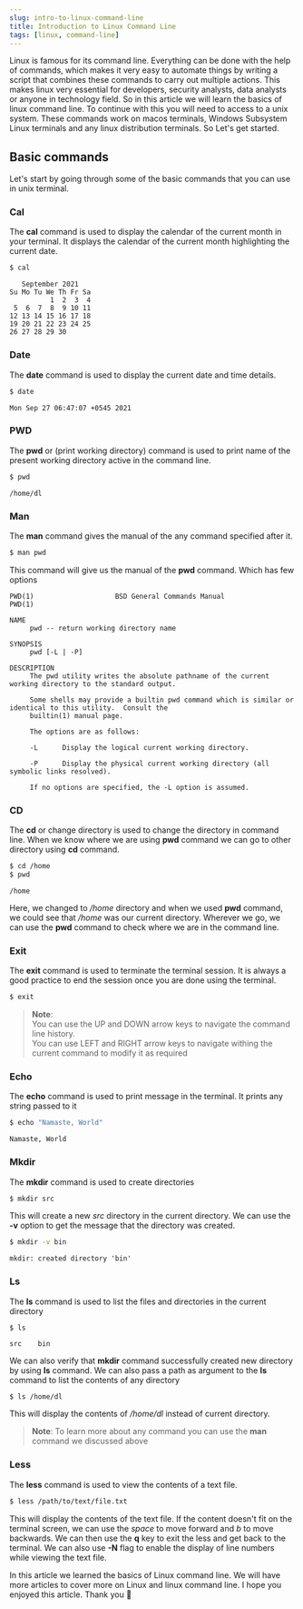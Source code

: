 ```yaml
---
slug: intro-to-linux-command-line
title: Introduction to Linux Command Line
tags: [linux, command-line]
---
```


Linux is famous for its command line. Everything can be done with the help of commands, which makes it very easy to automate things by writing a script that combines these commands to carry out multiple actions. This makes linux very essential for developers, security analysts, data analysts or anyone in technology field. So in this article we will learn the basics of linux command line. To continue with this you will need to access to a unix system. These commands work on macos terminals, Windows Subsystem Linux terminals and any linux distribution terminals. So Let's get started.

<!-- truncate -->

## Basic commands

Let's start by going through some of the basic commands that you can use in unix terminal.

### Cal
The **cal** command is used to display the calendar of the current month in your terminal. It displays the calendar of the current month highlighting the current date.

```bash
$ cal
```

```
   September 2021
Su Mo Tu We Th Fr Sa
          1  2  3  4
 5  6  7  8  9 10 11
12 13 14 15 16 17 18
19 20 21 22 23 24 25
26 27 28 29 30
```

### Date

The **date** command is used to display the current date and time details.

```bash
$ date
```

```
Mon Sep 27 06:47:07 +0545 2021
```

### PWD

The **pwd** or (print working directory) command is used to print name of the present working directory active in the command line.

```bash
$ pwd
```

```
/home/dl
```

### Man

The **man** command gives the manual of the any command specified after it.

```bash
$ man pwd
```

This command will give us the manual of the **pwd** command. Which has few options

```
PWD(1)                    BSD General Commands Manual                   PWD(1)

NAME
     pwd -- return working directory name

SYNOPSIS
     pwd [-L | -P]

DESCRIPTION
     The pwd utility writes the absolute pathname of the current working directory to the standard output.

     Some shells may provide a builtin pwd command which is similar or identical to this utility.  Consult the
     builtin(1) manual page.

     The options are as follows:

     -L      Display the logical current working directory.

     -P      Display the physical current working directory (all symbolic links resolved).

     If no options are specified, the -L option is assumed.
```

### CD

The **cd** or change directory is used to change the directory in command line. When we know where we are using **pwd** command we can go to other directory using **cd** command.

```bash
$ cd /home
$ pwd
```

```
/home
```

Here, we changed to */home* directory and when we used **pwd** command, we could see that */home* was our current directory. Wherever we go, we can use the **pwd** command to check where we are in the command line.

### Exit

The **exit** command is used to terminate the terminal session. It is always a good practice to end the session once you are done using the terminal.

```bash
$ exit
```

> **Note**: <br />
> You can use the UP and DOWN arrow keys to navigate the command line history. <br />
> You can use LEFT and RIGHT arrow keys to navigate withing the current command to modify it as required

### Echo

The **echo** command is used to print message in the terminal. It prints any string passed to it

```bash
$ echo "Namaste, World"
```

```
Namaste, World
```

### Mkdir

The **mkdir** command is used to create directories

```bash
$ mkdir src
```

This will create a new *src* directory in the current directory. We can use the **-v** option to get the message that the directory was created.

```bash
$ mkdir -v bin
```

```
mkdir: created directory 'bin'
```

### Ls

The **ls** command is used to list the files and directories in the current directory

```
$ ls
```

```
src    bin
```

We can also verify that **mkdir** command successfully created new directory by using **ls** command. We can also pass a path as argument to the **ls** command to list the contents of any directory

```bash
$ ls /home/dl
```

This will display the contents of */home/dl* instead of current directory.

> **Note**: To learn more about any command you can use the **man** command we discussed above

### Less

The **less** command is used to view the contents of a text file.

```bash
$ less /path/to/text/file.txt
```

This will display the contents of the text file. If the content doesn't fit on the terminal screen, we can use the *space* to move forward and *b* to move backwards. We can then use the **q** key to exit the less and get back to the terminal. We can also use **-N** flag to enable the display of line numbers while viewing the text file.

In this article we learned the basics of Linux command line. We will have more articles to cover more on Linux and linux command line. I hope you enjoyed this article. Thank you 🙏

<!-- ## References

- [Linux Command Line Full Course](https://www.youtube.com/watch?v=2PGnYjbYuUo) -->
